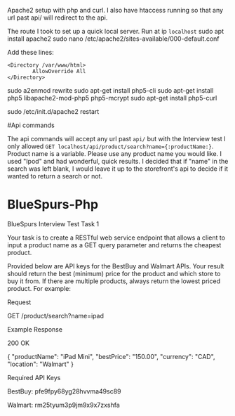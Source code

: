 Apache2 setup with php and curl. I also have htaccess running so that any url past api/ will redirect to the api.

The route I took to set up a quick local server. Run at ip `localhost`
sudo apt install apache2
sudo nano /etc/apache2/sites-available/000-default.conf 

Add these lines:
```
<Directory /var/www/html>
        AllowOverride All
</Directory>
```

sudo a2enmod rewrite
sudo apt-get install php5-cli
sudo apt-get install php5 libapache2-mod-php5 php5-mcrypt
sudo apt-get install php5-curl

sudo /etc/init.d/apache2 restart

#Api commands

The api commands will accept any url past `api/` but with the Interview test I only allowed `GET localhost/api/product/search?name={:productName:}`. 
Product name is a variable. Please use any product name you would like. I used "Ipod" and had wonderful, quick results. 
I decided that if "name" in the search was left blank, I would leave it up to the storefront's api to decide if it wanted to return a search or not.

# BlueSpurs-Php

BlueSpurs Interview Test
Task 1

Your task is to create a RESTful web service endpoint that allows a client to input a product name as a GET query parameter and returns the cheapest product.

Provided below are API keys for the BestBuy and Walmart APIs. Your result should return the best (minimum) price for the product and which store to buy it from. If there are multiple products, always return the lowest priced product. For example:

Request

GET /product/search?name=ipad

Example Response

200 OK

{
    "productName": "iPad Mini",
    "bestPrice": "150.00",
    "currency": "CAD",
    "location": "Walmart"
}


Required API Keys

BestBuy: pfe9fpy68yg28hvvma49sc89

Walmart: rm25tyum3p9jm9x9x7zxshfa